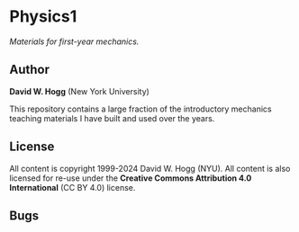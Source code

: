 # Physics1

*Materials for first-year mechanics.*

## Author
**David W. Hogg** (New York University)

This repository contains a large fraction of the introductory
mechanics teaching materials I have built and used over the years.

## License
All content is copyright 1999-2024 David W. Hogg (NYU).
All content is also licensed for re-use under the **Creative Commons Attribution 4.0 International** (CC BY 4.0) license.

## Bugs
